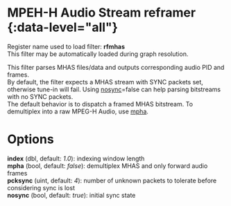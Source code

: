 <!-- automatically generated - do not edit, patch gpac/applications/gpac/gpac.c -->

# MPEH-H Audio Stream reframer  {:data-level="all"}  
  
Register name used to load filter: __rfmhas__  
This filter may be automatically loaded during graph resolution.  
  
This filter parses MHAS files/data and outputs corresponding audio PID and frames.  
By default, the filter expects a MHAS stream with SYNC packets set, otherwise tune-in will fail. Using [nosync](#nosync)=false can help parsing bitstreams with no SYNC packets.  
The default behavior is to dispatch a framed MHAS bitstream. To demultiplex into a raw MPEG-H Audio, use [mpha](#mpha).  
  

# Options    
  
<a id="index">__index__</a> (dbl, default: _1.0_): indexing window length  
<a id="mpha">__mpha__</a> (bool, default: _false_): demultiplex MHAS and only forward audio frames  
<a id="pcksync">__pcksync__</a> (uint, default: _4_): number of unknown packets to tolerate before considering sync is lost  
<a id="nosync">__nosync__</a> (bool, default: _true_): initial sync state  
  
